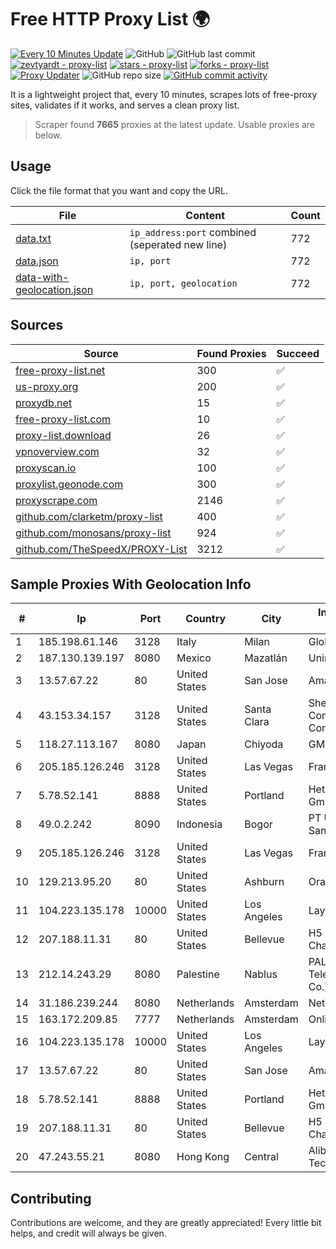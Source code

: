 
# Free HTTP Proxy List 🌍

[![Every 10 Minutes Update](https://github.com/mertguvencli/http-proxy-list/actions/workflows/main.yml/badge.svg?branch=main)](https://github.com/mertguvencli/http-proxy-list/actions/workflows/main.yml)
![GitHub](https://img.shields.io/github/license/mertguvencli/http-proxy-list)
![GitHub last commit](https://img.shields.io/github/last-commit/mertguvencli/http-proxy-list)
[![zevtyardt - proxy-list](https://img.shields.io/static/v1?label=zevtyardt&message=proxy-list&color=blue&logo=github)](https://github.com/zevtyardt/proxy-list "Go to GitHub repo")
[![stars - proxy-list](https://img.shields.io/github/stars/zevtyardt/proxy-list?style=social)](https://github.com/zevtyardt/proxy-list)
[![forks - proxy-list](https://img.shields.io/github/forks/zevtyardt/proxy-list?style=social)](https://github.com/zevtyardt/proxy-list)
[![Proxy Updater](https://github.com/zevtyardt/proxy-list/workflows/Proxy%20Updater/badge.svg)](https://github.com/zevtyardt/proxy-list/actions?query=workflow:"Proxy+Updater")
![GitHub repo size](https://img.shields.io/github/repo-size/zevtyardt/proxy-list)
[![GitHub commit activity](https://img.shields.io/github/commit-activity/m/zevtyardt/proxy-list?logo=commits)](https://github.com/zevtyardt/proxy-list/commits/main)

It is a lightweight project that, every 10 minutes, scrapes lots of free-proxy sites, validates if it works, and serves a clean proxy list.

> Scraper found **7665** proxies at the latest update. Usable proxies are below.

## Usage

Click the file format that you want and copy the URL.

|File|Content|Count|
|----|-------|-----|
|[data.txt](https://raw.githubusercontent.com/mertguvencli/http-proxy-list/main/proxy-list/data.txt)|`ip_address:port` combined (seperated new line)|772|
|[data.json](https://raw.githubusercontent.com/mertguvencli/http-proxy-list/main/proxy-list/data.json)|`ip, port`|772|
|[data-with-geolocation.json](https://raw.githubusercontent.com/mertguvencli/http-proxy-list/main/proxy-list/data-with-geolocation.json)|`ip, port, geolocation`|772|

## Sources

|Source|Found Proxies|Succeed|
|------|-------------|-------|
|[free-proxy-list.net](https://free-proxy-list.net)|300|✅|
|[us-proxy.org](https://www.us-proxy.org)|200|✅|
|[proxydb.net](http://proxydb.net)|15|✅|
|[free-proxy-list.com](https://free-proxy-list.com/?page=&port=&type%5B%5D=http&type%5B%5D=https&up_time=0&search=Search)|10|✅|
|[proxy-list.download](https://www.proxy-list.download/HTTP)|26|✅|
|[vpnoverview.com](https://vpnoverview.com/privacy/anonymous-browsing/free-proxy-servers)|32|✅|
|[proxyscan.io](https://www.proxyscan.io)|100|✅|
|[proxylist.geonode.com](https://proxylist.geonode.com/api/proxy-list?limit=300&page=1&sort_by=lastChecked&sort_type=desc&protocols=http,https)|300|✅|
|[proxyscrape.com](https://api.proxyscrape.com/v2/?request=displayproxies&protocol=http&timeout=10000&country=all&ssl=all&anonymity=all)|2146|✅|
|[github.com/clarketm/proxy-list](https://raw.githubusercontent.com/clarketm/proxy-list/master/proxy-list-raw.txt)|400|✅|
|[github.com/monosans/proxy-list](https://raw.githubusercontent.com/monosans/proxy-list/main/proxies/http.txt)|924|✅|
|[github.com/TheSpeedX/PROXY-List](https://raw.githubusercontent.com/TheSpeedX/PROXY-List/master/http.txt)|3212|✅|


## Sample Proxies With Geolocation Info

|#|Ip|Port|Country|City|Internet Service Provider|
|-|--|----|-------|----|-------------------------|
|1|185.198.61.146|3128|Italy|Milan|Global Router LLC|
|2|187.130.139.197|8080|Mexico|Mazatlán|Uninet S.A. de C.V.|
|3|13.57.67.22|80|United States|San Jose|Amazon.com, Inc.|
|4|43.153.34.157|3128|United States|Santa Clara|Shenzhen Tencent Computer Systems Company Limited|
|5|118.27.113.167|8080|Japan|Chiyoda|GMO Internet, Inc.|
|6|205.185.126.246|3128|United States|Las Vegas|FranTech Solutions|
|7|5.78.52.141|8888|United States|Portland|Hetzner Online GmbH|
|8|49.0.2.242|8090|Indonesia|Bogor|PT Usaha Adi Sanggoro|
|9|205.185.126.246|3128|United States|Las Vegas|FranTech Solutions|
|10|129.213.95.20|80|United States|Ashburn|Oracle Corporation|
|11|104.223.135.178|10000|United States|Los Angeles|LayerHost|
|12|207.188.11.31|80|United States|Bellevue|H5 Data Centers - Chandler LLC|
|13|212.14.243.29|8080|Palestine|Nablus|PALTEL (Palestine Telecommunications Co.).|
|14|31.186.239.244|8080|Netherlands|Amsterdam|NetSkope Inc|
|15|163.172.209.85|7777|Netherlands|Amsterdam|Online SAS NL|
|16|104.223.135.178|10000|United States|Los Angeles|LayerHost|
|17|13.57.67.22|80|United States|San Jose|Amazon.com, Inc.|
|18|5.78.52.141|8888|United States|Portland|Hetzner Online GmbH|
|19|207.188.11.31|80|United States|Bellevue|H5 Data Centers - Chandler LLC|
|20|47.243.55.21|8080|Hong Kong|Central|Alibaba (US) Technology Co., Ltd.|



## Contributing

Contributions are welcome, and they are greatly appreciated! Every
little bit helps, and credit will always be given.

